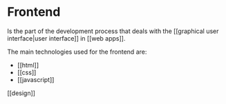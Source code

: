 # Frontend

Is the part of the development process that deals with the [[graphical user interface|user interface]] in [[web apps]].

The main technologies used for the frontend are:
- [[html]]
- [[css]]
- [[javascript]]

[[design]]